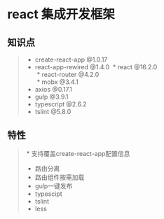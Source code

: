 # react 集成开发框架

## 知识点
>  * create-react-app @1.0.17 
>  * react-app-rewired @1.4.0 
>  * react @16.2.0  
>  * react-router @4.2.0  
>  * mobx @3.4.1
>  * axios @0.17.1 
>  * gulp @3.9.1     
>  * typescript @2.6.2            
>  * tslint @5.8.0 

## 特性
>  * 支持覆盖create-react-app配置信息
>  * 路由分离
>  * 路由组件按需加载
>  * gulp一键发布
>  * typescipt
>  * tslint
>  * less